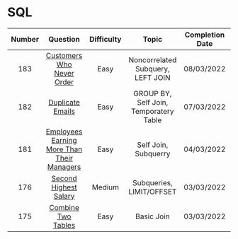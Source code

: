# SQL

| Number 	|        Question       	| Difficulty 	|    Topic   	| Completion Date 	| Solution 	|
|:------:	|:---------------------:	|:----------:	|:----------:	|:---------------:	|:--------:	|
|   183  	|   [Customers Who Never Order](https://leetcode.com/problems/customers-who-never-order/)  	|    Easy    	| Noncorrelated Subquery, LEFT JOIN 	|    08/03/2022   	|   [Link](https://github.com/KOrfanakis/LeetCode-Solutions/tree/main/SQL/Problems/0183-Customers_Who_Never_Order)   	|
|   182  	|   [Duplicate Emails](https://leetcode.com/problems/duplicate-emails/)  	|    Easy    	| GROUP BY, Self Join, Temporatery Table 	|    07/03/2022   	|   [Link](https://github.com/KOrfanakis/LeetCode-Solutions/tree/main/SQL/Problems/0182-Duplicate_Emails)   	|
|   181  	|   [Employees Earning More Than Their Managers](https://leetcode.com/problems/employees-earning-more-than-their-managers/)  	|    Easy    	| Self Join, Subquerry 	|    04/03/2022   	|   [Link](https://github.com/KOrfanakis/LeetCode-Solutions/tree/main/SQL/Problems/0181-Employees_Earning_More_Than_Their_Managers)   	|
|   176  	|   [Second Highest Salary](https://leetcode.com/problems/second-highest-salary/)  	|    Medium    	| Subqueries, LIMIT/OFFSET 	|    03/03/2022   	|   [Link](https://github.com/KOrfanakis/LeetCode-Solutions/tree/main/SQL/Problems/0176-Second_Highest_Salary)   	|
|   175  	|   [Combine Two Tables](https://leetcode.com/problems/combine-two-tables/)  	|    Easy    	| Basic Join 	|    03/03/2022   	|   [Link](https://github.com/KOrfanakis/LeetCode-Solutions/tree/main/SQL/Problems/0175-Combine_Two_Tables)   	|
